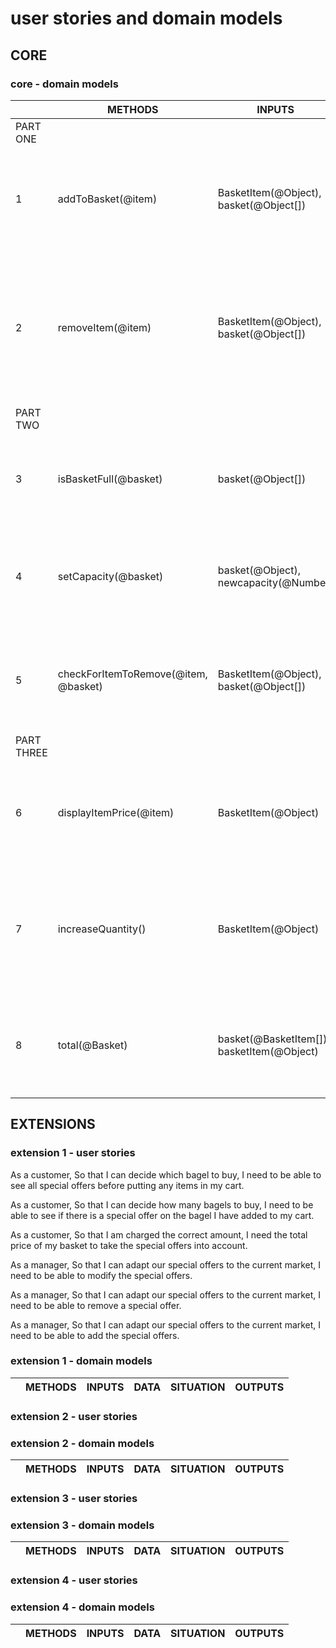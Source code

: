 # user stories and domain models

## CORE

### core - domain models

|        | METHODS | INPUTS | DATA | SITUATION | OUTPUTS |
|--------|-|-|-|-|-|
|PART ONE|
|  1 | addToBasket(@item)| BasketItem(@Object), basket(@Object[])|properties: sku(@String), price(@String), name(@String), variant(@String), quantity(@Number)| If item is not already in basket...  If item is not already in basket...| ...show the message 'already in the basket' ...add it, and show a list of all the items in the basket. |
| 2 |removeItem(@item)|BasketItem(@Object), basket(@Object[])|properties: sku(@String), price(@String), name(@String), variant(@String), quantity(@Number)|If the item is found in the basket... If the basket is empty...|...show a list of all the items in the basket, but without the one which was deleted. ...show 'the basket is empty nothing to remove!'|
|PART TWO|
| 3| isBasketFull(@basket)|basket(@Object[]) | BasketItem(@Object): properties: sku(@String), price(@String), name(@String), variant(@String), quantity(@Number)| If basket is full ... If basket is not full...| ...show 'your basket is full!' ...show 'capacity remaining: (@Number) slots'|
| 4| setCapacity(@basket) | basket(@Object), newcapacity(@Number)|properties: capacity(@Number)| If the new capacity is a valid number...  If the new capacity is not a valid number...| ...set the capacity property to the new number ...show 'invalid number'|
| 5 |checkForItemToRemove(@item, @basket)|BasketItem(@Object), basket(@Object[])|item: properties: sku(@String), price(@String), name(@String), variant(@String), quantity(@Number), basket: properties: capacity(@Number)|If the item is not found in the basket... If the item is found in the basket| ...show 'item not found!' ...show 'item found' and call removeItem()
|PART THREE|
| 6| displayItemPrice(@item)| BasketItem(@Object) | properties: sku(@String), price(@String), name(@String), variant(@String), quantity(@Number)| If item has a price property... If the item does not have a price property...|...show the price ...show 'price unknown - message the seller'|
| 7| increaseQuantity()|BasketItem(@Object)|properties: sku(@String), price(@String), name(@String), variant(@String), quantity(@Number)|If the item is already in the basket... if the item is not already in the basket...|...increase its quantity by one ... show 'this item was not found in your basket, would you like to add it?'|
| 8| total(@Basket)|basket(@BasketItem[]), basketItem(@Object)|properties: sku(@String), price(@String), name(@String), variant(@String), quantity(@Number)|If the basket is empty... If the basket is not empty| ...show 'your basket is empty!' ...show the total price of all the items found in the basket|

## EXTENSIONS

### extension 1 - user stories

As a customer,
So that I can decide which bagel to buy,
I need to be able to see all special offers before putting any items in my cart.

As a customer,
So that I can decide how many bagels to buy,
I need to be able to see if there is a special offer on the bagel I have added to my cart.

As a customer,
So that I am charged the correct amount,
I need the total price of my basket to take the special offers into account.

<!--turns out this one is part of extension 3-->
<!-- As a mangager,
So that our customers are satisfied with our special offers,
I need them to see how much they have saved by ordering the necessary amounts. -->

<!--turns out this one would fit extension 3 better-->
<!-- As a mangager,
So that our customers are encouraged to enjoy our special offers,
I need them to see how much they could save by ordering the necessary amounts before they pay. -->

As a manager,
So that I can adapt our special offers to the current market,
I need to be able to modify the special offers.

As a manager,
So that I can adapt our special offers to the current market,
I need to be able to remove a special offer.

As a manager,
So that I can adapt our special offers to the current market,
I need to be able to add the special offers.

### extension 1 - domain models

|        | METHODS | INPUTS | DATA | SITUATION | OUTPUTS |
|--------|-|-|-|-|-|

### extension 2 - user stories

### extension 2 - domain models

|        | METHODS | INPUTS | DATA | SITUATION | OUTPUTS |
|--------|-|-|-|-|-|

### extension 3 - user stories

### extension 3 - domain models

|        | METHODS | INPUTS | DATA | SITUATION | OUTPUTS |
|--------|-|-|-|-|-|

### extension 4 - user stories

### extension 4 - domain models

|        | METHODS | INPUTS | DATA | SITUATION | OUTPUTS |
|--------|-|-|-|-|-|
